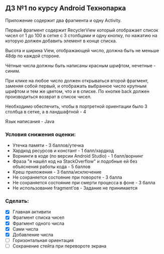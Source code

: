 ## ДЗ №1 по курсу Android Технопарка

Приложение содержит два фрагмента и одну Activity.

Первый фрагмент содержит RecyclerView который отображает список чисел от 1 до 100 в сетке с 3 столбцами и одну кнопку, по нажатию на которую должен добавить элемент в конце списка.

Высота и ширина View, отображающей число, должна быть не меньше 48dp по каждой стороне.

Чётные числа должны быть написаны красным шрифтом, нечетные - синим.

При клике на любое число должен открываться второй фрагмент, заменяя собой первый, и отображать выбранное число крупным шрифтом и тем же цветом, что и в списке. По кнопке back должен производиться возврат в список чисел.

Необходимо обеспечить, чтобы в портретной ориентации было 3 столбца в сетке, а в ландшафтной - 4


Язык написания - Java

### Условия снижения оценки:

* Утечка памяти - 3 баллов/утечка
* Хардкод ресурсов и констант - 1 балл/хардкод
* Ворнинги в коде (по версии Android Studio) - 1 балл/ворнинг
* Фраза "я нашёл код на StackOverflow" и подобные ей без объяснения работы кода - 5 баллов
* Креш приложения - 3 балла/исключение
* Не сохраняется состояние при повороте - 3 балла
* Не сохраняется состояние при смерти процесса в фоне - 3 балла
* Не использование fragment’ов - Задание не принимается

### Сделать:
- [x] Главная активити
- [x] Фрагмент списка чисел
- [x] Фрагмент одного числа
- [x] Сами числа
- [x] Добавление числа
- [ ] Горизонтальная ориентация
- [ ] Сохранение стейта при перевороте экрана
